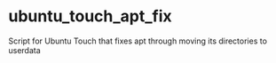 # ubuntu_touch_apt_fix
Script for Ubuntu Touch that fixes apt through moving its directories to userdata

